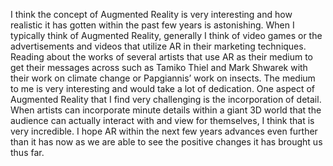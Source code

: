 I think the concept of Augmented Reality is very interesting and how realistic it has gotten within the past few years is astonishing. When I typically think of Augmented Reality, generally I think of video games or the advertisements and videos that utilize AR in their marketing techniques. Reading about the works of several artists that use AR as their medium to get their messages across such as Tamiko Thiel and Mark Shwarek with their work on climate change or Papgiannis’ work on insects. The medium to me is very interesting and would take a lot of dedication.
One aspect of Augmented Reality that I find very challenging is the incorporation of detail. When artists can incorporate minute details within a giant 3D world that the audience can actually interact with and view for themselves, I think that is very incredible. I hope AR within the next few years advances even further than it has now as we are able to see the positive changes it has brought us thus far. 
